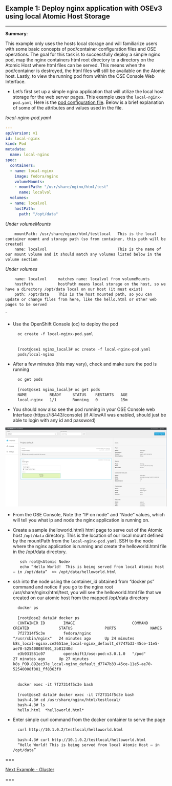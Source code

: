 ## Example 1: Deploy nginx application with OSEv3 using local Atomic Host Storage
---


**Summary**:

This example only uses the hosts local storage and will familiarize users with some basic concepts of pod/container configuration files and OSE operations.  The goal for this task is to successfully deploy a simple nginx pod, map the nginx containers html root directory to a directory on the Atomic Host where html files can be served.  This means when the pod/container is destroyed, the html files will still be available on the Atomic host.  Lastly, to view the running pod from within the OSE Console Web Interface.

- Let’s first set up a simple nginx application that will utilize the local host storage for the web server pages.  This example uses the `local-nginx-pod.yaml`, Here is the [pod configuration file](local-nginx-pod.yaml).  Below is a brief explanation of some of the attributes and values used in the file.


*local-nginx-pod.yaml*

```yaml
---
apiVersion: v1
id: local-nginx
kind: Pod
metadata:
  name: local-nginx
spec:
  containers:
  - name: local-nginx
    image: fedora/nginx
    volumeMounts:
    - mountPath: "/usr/share/nginx/html/test"
      name: localvol
  volumes:
  - name: localvol
    hostPath:
      path: "/opt/data"
```

_Under volumeMounts_

        mountPath: /usr/share/nginx/html/testlocal   This is the local container mount and storage path (so from container, this path will be created)
        name: localvol                               This is the name of our mount volume and it should match any volumes listed below in the volume section


_Under volumes_

        name: localvol     matches name: localvol from volumeMounts
        hostPath           hostPath means local storage on the host, so we have a directory /opt/data local on our host (it must exist)
        path: /opt/data    This is the host mounted path, so you can update or change files from here, like the hello.html or other web pages to be served

`

- Use the OpenShift Console (oc) to deploy the pod


        oc create -f local-nginx-pod.yaml


        [root@ose1 nginx_local]# oc create -f local-nginx-pod.yaml
        pods/local-nginx

- After a few minutes (this may vary), check and make sure the pod is running

        oc get pods

        [root@ose1 nginx_local]# oc get pods
        NAME          READY     STATUS    RESTARTS   AGE
        local-nginx   1/1       Running   0          15m


- You should now also see the pod running in your OSE Console web Interface  (https://<your master host>:8443/console)  (if AllowAll was enabled, should just be able to login with any id and password)

![OSE nginx](./images/example1_ose_local.png)


- From the OSE Console, Note the “IP on node” and “Node” values, which will tell you what ip and node the nginx application is running on.


- Create a sample (helloworld.html) html page to serve out of the Atomic host `/opt/data` directory.  This is the location of our local mount defined by the mountPath from the `local-nginx-pod.yaml`.  SSH to the node where the nginx application is running and create the helloworld.html file in the /opt/data directory.

         ssh root@<Atomic Node>
         echo “Hello World!  This is being served from local Atomic Host – in /opt/data”  >> /opt/data/helloworld.html  


- ssh into the node using the container_id obtained from “docker ps” command and notice if you go to the nginx root /usr/share/nginx/html/test, you will see the helloworld.html file that we created on our atomic host from the mapped /opt/data directory

        docker ps

        [root@ose2 data]# docker ps
        CONTAINER ID        IMAGE                         COMMAND             CREATED             STATUS              PORTS               NAMES
        7f27314f5c3e        fedora/nginx                  "/usr/sbin/nginx"   24 minutes ago      Up 24 minutes                           k8s_local-nginx.ce2651ae_local-nginx_default_d7747b33-45ce-11e5-ae70-52540008f001_3b81240d   
        e3b931561c07        openshift3/ose-pod:v3.0.1.0   "/pod"              27 minutes ago      Up 27 minutes                           k8s_POD.892ec37e_local-nginx_default_d7747b33-45ce-11e5-ae70-52540008f001_ff8363f0      


        docker exec -it 7f27314f5c3e bash

        [root@ose2 data]# docker exec -it 7f27314f5c3e bash
        bash-4.3# cd /usr/share/nginx/html/testlocal/                                       
        bash-4.3# ls
        hello.html  *helloworld.html*


- Enter simple curl command from the docker container to serve the page

        curl http://10.1.0.2/testlocal/helloworld.html

        bash-4.3# curl http://10.1.0.2/testlocal/helloworld.html
        “Hello World! This is being served from local Atomic Host – in /opt/data”

===

[Next Example - Gluster](../gluster-examples)

===
